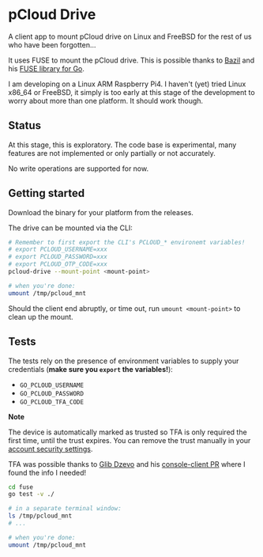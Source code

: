 # pCloud Drive

A client app to mount pCloud drive on Linux and FreeBSD for the rest of us who have been forgotten...

It uses FUSE to mount the pCloud drive. This is possible thanks to [Bazil](https://github.com/bazil) and his [FUSE library for Go](https://github.com/bazil/fuse).

I am developing on a Linux ARM Raspberry Pi4. I haven't (yet) tried Linux x86_64 or FreeBSD, it simply is too early at this stage of the development to worry about more than one platform. It should work though.

## Status

At this stage, this is exploratory. The code base is experimental, many features are not implemented or only partially or not accurately.

No write operations are supported for now.

## Getting started

Download the binary for your platform from the releases.

The drive can be mounted via the CLI:

```bash
# Remember to first export the CLI's PCLOUD_* environemt variables!
# export PCLOUD_USERNAME=xxx
# export PCLOUD_PASSWORD=xxx
# export PCLOUD_OTP_CODE=xxx
pcloud-drive --mount-point <mount-point>

# when you're done:
umount /tmp/pcloud_mnt
```

Should the client end abruptly, or time out, run `umount <mount-point>` to clean up the mount.

## Tests

The tests rely on the presence of environment variables to supply your credentials (**make sure you `export` the variables!**):
- `GO_PCLOUD_USERNAME`
- `GO_PCLOUD_PASSWORD`
- `GO_PCLOUD_TFA_CODE`

**Note**

The device is automatically marked as trusted so TFA is only required the first time, until the trust expires. You can remove the trust manually in your [account security settings](https://my.pcloud.com/#page=settings&settings=tab-security).

TFA was possible thanks to [Glib Dzevo](https://github.com/gdzevo) and his [console-client PR](https://github.com/pcloudcom/console-client/pull/94) where I found the info I needed!

```bash
cd fuse
go test -v ./

# in a separate terminal window:
ls /tmp/pcloud_mnt
# ...

# when you're done:
umount /tmp/pcloud_mnt
```
